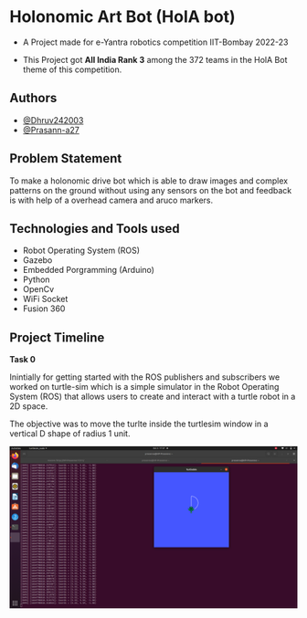 
# Holonomic Art Bot (HolA bot)
 
- A Project made for e-Yantra robotics competition IIT-Bombay 
2022-23

- This Project got **All India Rank 3** among the 372 teams in the HolA Bot theme of this competition.





## Authors
- [@Dhruv242003](https://www.github.com/Dhruv242003)
- [@Prasann-a27](https://www.github.com/Prasann-a27)


## Problem Statement

To make a holonomic drive bot which is able to draw images and complex patterns on the ground without using any sensors on the bot and feedback is with help of a overhead camera and aruco markers.
## Technologies and Tools used
   - Robot Operating System (ROS)
   - Gazebo
   - Embedded Porgramming (Arduino)
   - Python
   - OpenCv
   - WiFi Socket
   - Fusion 360

## Project Timeline

 **Task 0**

Inintially for getting started with the ROS publishers and subscribers we worked on turtle-sim which is a simple simulator in the Robot Operating System (ROS) that allows users to create and interact with a turtle robot in a 2D space. 

The objective was to move the turlte inside the turtlesim window in a vertical D shape of radius 1 unit.

![Task 0 Output](https://github.com/Dhruv242003/Dhruv242003/blob/main/ReadmeImages/Task0.png)

